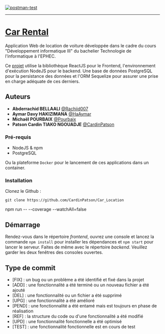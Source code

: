 [![postman-test](https://github.com/CardinPatson/Car_Location/actions/workflows/integration-test.yml/badge.svg?branch=master)](https://github.com/CardinPatson/Car_Location/actions/workflows/integration-test.yml)

---

# [Car Rental](https://car-rental-1f117.web.app/)

Application Web de location de voiture développée dans le cadre du cours
"Développement informatique III" du bachelier Technologie de l'informatique à
l'EPHEC.

Ce [projet](https://car-rental-1f117.web.app/) utilise la bibliothèque ReactJS pour le Frontend, l'environnement
d'exécution NodeJS pour le backend. Une base de données PostgreSQL pour la
persistance des données et l'ORM Sequelize pour assurer une prise en charge
adéquate de ces derniers.

## Auteurs

- **Abderrachid BELLAALI** [@Rachiid007](https://github.com/Rachiid007)
- **Aymar Davy HAKIZIMANA** [@HaAymar](https://github.com/HaAymar)
- **Michaël POURBAIX** [@Pourbaix](https://github.com/Pourbaix)
- **Patson Cardin TIAKO NGOUADJE** [@CardinPatson](https://github.com/CardinPatson)

### Pré-requis

- NodeJS & npm
- PostgreSQL

Ou la plateforme `Docker` pour le lancement de ces applications dans un container.

### Installation

Clonez le Github :
```
git clone https://github.com/CardinPatson/Car_Location
```

npm run -- --coverage --watchAll=false

## Démarrage

Rendez-vous dans le répertoire _frontend_, ouvrez une console et lancez la
commande `npm install` pour installer les dépendances et `npm start` pour lancer
le serveur. Faites de même avec le répertoire _backend_. Veuillez garder les
deux fenêtres des consoles ouvertes.

## Type de commit

- [FIX] : un bug ou un problème a été identifié et fixé dans la projet
- [ADD] : une fonctionnalité a été terminé ou un nouveau fichier a été ajouté 
- [DEL] : une fonctionnalité ou un fichier a été supprimé
- [UPG] : une fonctionnalité a été amélioré
- [PEND] : une fonctionnalité a été entamé mais est toujours en phase de réalisation
- [REF] : la structure du code ou d'une fonctionnalité a été modifié
- [UPD] : une fonctionnalité fonctionnelle a été optimisé 
- [TEST] : une fonctionnalité fonctionnelle est en cours de test 
